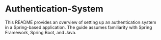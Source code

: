 # Authentication-System
This README provides an overview of setting up an authentication system in a Spring-based application. The guide assumes familiarity with Spring Framework, Spring Boot, and Java.
